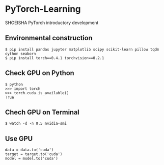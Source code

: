 # PyTorch-Learning
SHOEISHA PyTorch introductory development

## Environmental construction 
```
$ pip install pandas jupyter matplotlib scipy scikit-learn pillow tqdm cython seaborn
$ pip install torch==0.4.1 torchvision==0.2.1 
```

## Check GPU on Python
```
$ python
>>> import torch
>>> torch.cuda.is_available()
True
```

## Chech GPU on Terminal
```
$ watch -d -n 0.5 nvidia-smi
```

## Use GPU
```
data = data.to('cuda')
target = target.to('cuda')
model = model.to('cuda')
```